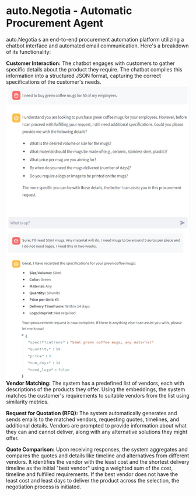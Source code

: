 # auto.Negotia - Automatic Procurement Agent
auto.Negotia s an end-to-end procurement automation platform utilizing a chatbot interface and automated email communication. Here's a breakdown of its functionality:

**Customer Interaction:** The chatbot engages with customers to gather specific details about the product they require. The chatbot compiles this information into a structured JSON format, capturing the correct specifications of the customer's needs.
<img src="Images/Bot1.png" width = "700" height = "400"></img>
<img src="Images/Bot11.png" width = "700" height = "400"></img>
<br>
**Vendor Matching:** The system has a predefined list of vendors, each with descriptions of the products they offer. Using the embeddings, the system matches the customer's requirements to suitable vendors from the list using similarity metrics. 

**Request for Quotation (RFQ):** The system automatically generates and sends emails to the matched vendors, requesting quotes, timelines, and additional details. Vendors are prompted to provide information about what they can and cannot deliver, along with any alternative solutions they might offer. 

**Quote Comparison:** Upon receiving responses, the system aggregates and compares the quotes and details like timeline and alternatives from different vendors. It identifies the vendor with the least cost and the shortest delivery timeline as the initial "best vendor" using a weighted sum of the cost, timeline and fulfilled requirements. If the best vendor does not have the least cost and least days to deliver the product across the selection, the negotiation process is initiated.
